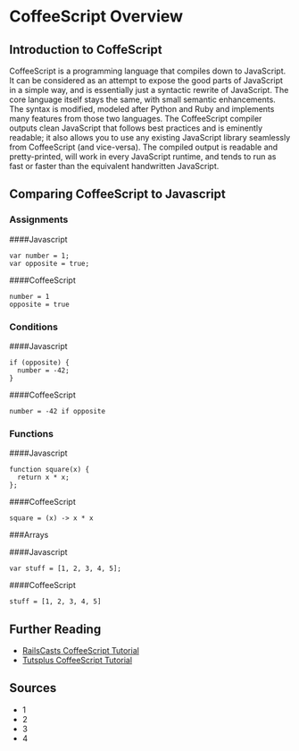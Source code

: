 # CoffeeScript Overview

## Introduction to CoffeScript
CoffeeScript is a programming language that compiles down to JavaScript. It can be considered as an attempt to expose the good parts of JavaScript in a simple way,
and is essentially just a syntactic rewrite of JavaScript. The core language itself stays the same, with small semantic enhancements. The syntax is modified, modeled after
Python and Ruby and implements many features from those two languages. The CoffeeScript compiler outputs clean JavaScript that follows best practices and is eminently readable; it also allows you to use any existing JavaScript library seamlessly from CoffeeScript (and vice-versa).
The compiled output is readable and pretty-printed, will work in every JavaScript runtime, and tends to run as fast or faster than the equivalent handwritten JavaScript.

## Comparing CoffeeScript to Javascript
### Assignments

####Javascript
```shell
var number = 1; 
var opposite = true;
```
####CoffeeScript
```shell
number = 1 
opposite = true
```
### Conditions

####Javascript
```shell
if (opposite) { 
  number = -42; 
} 
```
####CoffeeScript
```shell
number = -42 if opposite
```
### Functions

####Javascript
```shell
function square(x) { 
  return x * x; 
}; 
```
####CoffeeScript
```shell
square = (x) -> x * x
```
###Arrays

####Javascript
```shell
var stuff = [1, 2, 3, 4, 5];
```
####CoffeeScript
```shell
stuff = [1, 2, 3, 4, 5]
```
## Further Reading

* [RailsCasts CoffeeScript Tutorial](http://railscasts.com/episodes/267-coffeescript-basics)
* [Tutsplus CoffeeScript Tutorial](http://code.tutsplus.com/tutorials/rocking-out-with-coffeescript--net-17027)

## Sources

* 1
* 2
* 3
* 4
